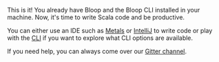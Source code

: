 This is it! You already have Bloop and the Bloop CLI installed in your
machine. Now, it's time to write Scala code and be productive.

You can either use an IDE such as [Metals](docs/ides/metals) or
[IntelliJ](docs/ides/intellij) to write code or play with the
[CLI](docs/cli/tutorial) if you want to explore what CLI options are
available.

If you need help, you can always come over our [Gitter
channel](https://gitter.im/scalacenter/bloop).
